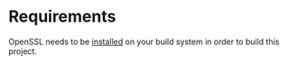 # Requirements
OpenSSL needs to be [installed](https://docs.rs/openssl/latest/openssl/#automatic) on your build system in order to build this project.